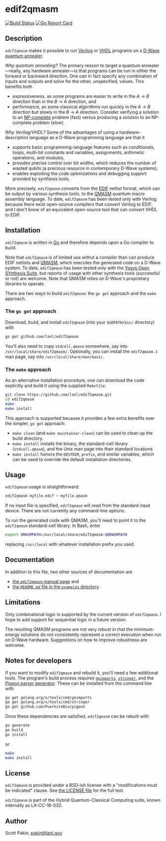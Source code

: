edif2qmasm
==========

[![Build Status](https://travis-ci.org/lanl/edif2qmasm.svg?branch=master)](https://travis-ci.org/lanl/edif2qmasm) [![Go Report Card](https://goreportcard.com/badge/github.com/lanl/edif2qmasm)](https://goreportcard.com/report/github.com/lanl/edif2qmasm)

Description
-----------

`edif2qmasm` makes it possible to run [Verilog](https://en.wikipedia.org/wiki/Verilog) or [VHDL](https://en.wikipedia.org/wiki/VHDL) programs on a [D-Wave quantum annealer](http://www.dwavesys.com/).

*Why quantum annealing?*  The primary reason to target a quantum annealer—really, any hardware annealer—is that programs can be run in either the forward or backward direction.  One can in fact specify any combination of inputs and outputs and solve for the other, unspecified, values.  This benefits both

* expressiveness, as some programs are easier to write in the _A_ → _B_ direction than in the _B_ → _A_ direction, and
* performance, as some classical algorithms run quickly in the _A_ → _B_ direction but slowly in the _B_ → _A_ direction.  Consider verifying a solution to an [NP-complete](https://en.wikipedia.org/wiki/NP-completeness) problem (fast) versus producing a solution to an NP-complete problem (slow).

*Why Verilog/VHDL?*  Some of the advantages of using a hardware-description language as a D-Wave programming language are that it

* supports basic programming-language features such as conditionals, loops, multi-bit constants and variables, assignments, arithmetic operations, and modules,
* provides precise control over bit widths, which reduces the number of wasted qubits (a precious resource in contemporary D-Wave systems),
* enables exploiting the code optimizations and debugging support provided by synthesis tools.

More precisely, `edif2qmasm` converts from the [EDIF](https://en.wikipedia.org/wiki/EDIF) netlist format, which can be output by various synthesis tools, to the [QMASM](https://github.com/lanl/qmasm) quantum macro assembly language. To date, `edif2qmasm` has been tested only with Verilog because there exist open-source compilers that convert Verilog to EDIF, and I don't know of an equivalent open-source tool that can convert VHDL to EDIF.

Installation
------------

`edif2qmasm` is written in [Go](https://golang.org/) and therefore depends upon a Go compiler to build.

Note that `edif2qmasm` is of limited use withut a compiler than can produce EDIF netlists and [QMASM](https://github.com/lanl/qmasm), which executes the generated code on a D-Wave system.  To date, `edif2qmasm` has been tested only with the [Yosys Open SYnthesis Suite](http://www.clifford.at/yosys/), but reports of usage with other synthesis tools (successful or not) are welcome.  Note that QMASM relies on D-Wave's proprietary libraries to operate.

There are two ways to build `edif2qmasm`: the `go get` approach and the `make` approach.

### The `go get` approach

Download, build, and install `edif2qmasm` (into your `$GOPATH/bin/` directory) with
```bash
go get github.com/lanl/edif2qmasm
```

You'll also need to copy `stdcell.qmasm` somewhere, say into `/usr/local/share/edif2qmasm/`.  Optionally, you can install the `edif2qmasm.1` man page, say into `/usr/local/share/man/man1/`.

### The `make` approach

As an alternative installation procedure, one can download the code explicitly and build it using the supplied `Makefile`:
```bash
git clone https://github.com/lanl/edif2qmasm.git
cd edif2qmasm
make
make install
```

This approach is supported because it provides a few extra benefits over the simpler, `go get` approach:

* `make clean` (and `make maintainer-clean`) can be used to clean up the build directory.
* `make install` installs the binary, the standard-cell library (`stdcell.qmasm`), and the Unix man page into their standard locations
* `make install` honors the `DESTDIR`, `prefix`, and similar variables, which can be used to override the default installation directories.

Usage
-----

`edif2qmasm` usage is straightforward:
```bash
edif2qmasm myfile.edif > myfile.qmasm
```
If no input file is specified, `edif2qmasm` will read from the standard input device.  There are not currently any command-line options.

To run the generated code with QMASM, you'll need to point it to the `edif2qmasm` standard-cell library.  In Bash, enter
```bash
export QMASMPATH=/usr/local/share/edif2qmasm:$QMASMPATH
```
replacing `/usr/local` with whatever installation prefix you used.

Documentation
-------------

In addition to this file, two other sources of documentation are

* [the `edif2qmasm` manual page](https://github.com/lanl/edif2qmasm/blob/master/edif2qmasm.rst) and
* [the `README.md` file in the `examples` directory](https://github.com/lanl/edif2qmasm/blob/master/examples/README.md).

Limitations
-----------

Only combinational logic is supported by the current version of `edif2qmasm`.  I hope to add support for sequential logic in a future version.

The resulting QMASM programs are not very robust in that the minimum-energy solutions do not consistently represent a correct execution when run on D-Wave hardware.  Suggestions on how to improve robustness are welcome.

Notes for developers
--------------------

If you want to modify `edif2qmasm` and rebuild it, you'll need a few additional tools.  The program's build process requires [`goimports`](https://godoc.org/golang.org/x/tools/cmd/goimports), [`stringer`](https://godoc.org/golang.org/x/tools/cmd/stringer), and the [Pigeon parser generator](https://godoc.org/github.com/PuerkitoBio/pigeon).  These can be installed from the command line with
```bash
go get golang.org/x/tools/cmd/goimports
go get golang.org/x/tools/cmd/stringer
go get github.com/PuerkitoBio/pigeon
```
Once these dependencies are satisfied, `edif2qmasm` can be rebuilt with
```bash
go generate
go build
go install
```

or
```bash
make
make install
```

License
-------

`edif2qmasm` is provided under a BSD-ish license with a "modifications must be indicated" clause.  See [the LICENSE file](https://github.com/lanl/edif2qmasm/blob/master/LICENSE.md) for the full text.

`edif2qmasm` is part of the Hybrid Quantum-Classical Computing suite, known internally as LA-CC-16-032.

Author
------

Scott Pakin, <pakin@lanl.gov>

